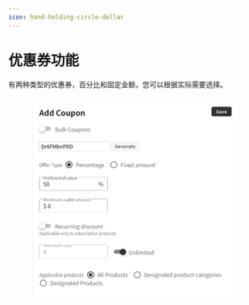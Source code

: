 ```yaml
---
icon: hand-holding-circle-dollar
---
```


# 优惠券功能

有两种类型的优惠券，百分比和固定金额，您可以根据实际需要选择。

<div align="left"><figure><img src="../.gitbook/assets/image (1) (1).png" alt="" width="563"><figcaption></figcaption></figure></div>
